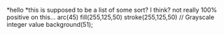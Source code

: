 *hello 
*this is supposed to be a list of some sort? I think? not really 100% positive on this... 
arc(45)
fill(255,125,50)
stroke(255,125,50)
// Grayscale integer value
background(51); 
